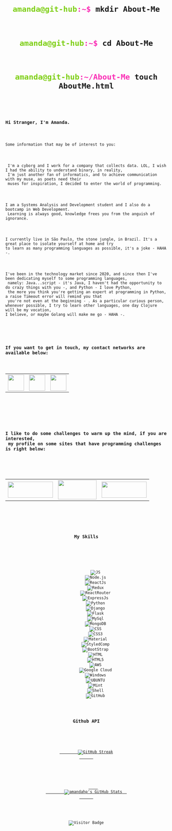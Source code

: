 <!DOCTYPE html>
<html lang="en">
<!--style> 
  body {
    font-family:'Roboto Mono', monospace;
  }

  div {
    display: flex;
    flex-direction: column;
    justify-content: center;
    align-items: center;
  }

  div section {
    width: 450px;
    text-align: center;
  }

  .challenges-site img {
    height: 50px;
    width: 140px;
  }

  .skills {
    width: 30%;
    display: flex;
    flex-direction: row;
    gap: 10px;
    flex-wrap: wrap;
  }
</style-->
<body>
  <div align="center">
    <code>
      <h1><span style="color:#7DCE13">amanda@git-hub</span><span style="color:#FA2FB5">:~$ </span>mkdir About-Me</h1>
      <h1><span style="color:#7DCE13">amanda@git-hub</span><span style="color:#FA2FB5">:~$ </span>cd About-Me</h1>
      <h1><span style="color:#7DCE13">amanda@git-hub</span><span style="color:#FA2FB5">:~/About-Me </span>touch AboutMe.html</h1>
      <section>
        <h3 align='left'>Hi Stranger, I'm Amanda.</h3>
        <p align='left'>Some information that may be of interest to you:</p> 
        <p align='left'> I'm a cyborg and I work for a company that collects data. LOL, I wish I had the ability to understand binary, in reality,<br> I'm just another fan of informatics, and to achieve communication with my muse, as poets need their<br> muses for inspiration, I decided to enter the world of programming.</p>
        <p align='left'>I am a Systems Analysis and Development student and I also do a bootcamp in Web Development.<br> Learning is always good, knowledge frees you from the anguish of ignorance.</p>
        <p align='left'>I currently live in São Paulo, the stone jungle, in Brazil. It's a great place to isolate yourself at home and try<br>to learn as many programming languages as possible, it's a joke - HAHA -.</p>
        <p align='left'>I've been in the technology market since 2020, and since then I've been dedicating myself to some programming languages,<br> namely: Java...script - it's Java, I haven't had the opportunity to do crazy things with you -, and Python - I love Python,<br> the more you think you're getting an expert at programming in Python, a raise Timeout error will remind you that<br> you're not even at the beginning - . As a particular curious person, whenever possible, I try to learn other languages, one day Clojure will be my vocation,<br>I believe, or maybe Golang will make me go - HAHA -.</p> 
      </section>
      <h3 align='left'>If you want to get in touch, my contact networks are available below:</h3>
      <table>
        <tbody>
          <tr> 
            <td><a href="https://www.linkedin.com/in/amanda-h-660bab130/">
              <img height="50" src="https://www.vectorlogo.zone/logos/linkedin/linkedin-ar21.svg" />
            </a></td>
            <td><a href="mailto:amandahoffmann96@gmail.com">
              <img height="50" src="https://www.vectorlogo.zone/logos/gmail/gmail-ar21.svg"/>
            </a></td>
            <td><a href="https://twitter.com/dev_amandahp">
              <img height="50" src="https://www.vectorlogo.zone/logos/twitter/twitter-ar21.svg"/>
            </a></td>
          </tr>
        </tbody>
      </table><br><br>  
    <section>
      <h3 align='left'>I like to do some challenges to warm up the mind, if you are interested,<br> my profile on some sites that have programming challenges is right below:</h3>
    </section>
    <table>
      <tbody>
        <tr class="challenges-site">
          <td><a href="https://www.codewars.com/users/amandahp">
            <img width="140" height="50"src="https://www.codewars.com/users/amandahp/badges/micro" />
          </a></td>
          <td><a href="https://www.hackerrank.com/amandahoffmann96">
            <img width="120" height="60" src="https://upload.vectorlogo.zone/logos/hackerrank/images/7f113bba-8436-47a5-9982-af0bc4c02a8e.svg"/>
          </a></td>
          <td><a href="https://leetcode.com/amandahoffmann96/">
            <img width="140" height="50" src="https://upload.wikimedia.org/wikipedia/commons/0/0a/LeetCode_Logo_black_with_text.svg"/>
          </a></td>
        </tr>
      </tbody>
    </table>
    <p>
      <h3>My Skills</h3>
    </p>
    <div class="skills">
        <img alt="JS" src="https://img.shields.io/badge/JavaScript-F7DF1E?style=for-the-badge&logo=javascript&logoColor=black"/>
        <img alt="Node.js" src="https://img.shields.io/badge/Node.js-43853D?style=for-the-badge&logo=node.js&logoColor=white"/>
        <img alt="ReactJs" src="https://img.shields.io/badge/React-20232A?style=for-the-badge&logo=react&logoColor=61DAFB"/>
        <img alt="Redux" src="https://img.shields.io/badge/Redux-593D88?style=for-the-badge&logo=redux&logoColor=white"/>
        <img alt="ReactRouter" src="https://img.shields.io/badge/React_Router-CA4245?style=for-the-badge&logo=react-router&logoColor=white"/>
        <img alt="ExpressJs" src="https://img.shields.io/badge/Express.js-404D59?style=for-the-badge"/>
        <img alt="Python" src="https://img.shields.io/badge/Python-14354C?style=for-the-badge&logo=python&logoColor=white"/>
        <img alt="Django" src="https://img.shields.io/badge/Django-092E20?style=for-the-badge&logo=django&logoColor=white"/>
        <img alt="Flask" src="https://img.shields.io/badge/Flask-000000?style=for-the-badge&logo=flask&logoColor=white"/>
        <img alt="MySql" src="https://img.shields.io/badge/MySQL-00000F?style=for-the-badge&logo=mysql&logoColor=white"/>
        <img alt="MongoDB" src="https://img.shields.io/badge/MongoDB-4EA94B?style=for-the-badge&logo=mongodb&logoColor=white"/>
        <img alt="CSS" src="https://img.shields.io/badge/CSS3-1572B6?style=for-the-badge&logo=css3&logoColor=white"/>
        <img alt="CSS3" src="https://img.shields.io/badge/CSS-239120?&style=for-the-badge&logo=css3&logoColor=white"/>
        <img alt="Material" src="https://img.shields.io/badge/Material--UI-0081CB?style=for-the-badge&logo=material-ui&logoColor=white"/>
        <img alt="StyledComp" src="https://img.shields.io/badge/styled--components-DB7093?style=for-the-badge&logo=styled-components&logoColor=white"/>
        <img alt="BootStrap" src="https://img.shields.io/badge/Bootstrap-563D7C?style=for-the-badge&logo=bootstrap&logoColor=white"/>
        <img alt="HTML" src="https://img.shields.io/badge/HTML-239120?style=for-the-badge&logo=html5&logoColor=white"/>
        <img alt="HTML5" src="https://img.shields.io/badge/HTML5-E34F26?style=for-the-badge&logo=html5&logoColor=white"/>
        <img alt="AWS" src="https://img.shields.io/badge/Amazon_AWS-232F3E?style=for-the-badge&logo=amazon-aws&logoColor=white"/>
        <img alt="Google Cloud" src="https://img.shields.io/badge/Google_Cloud-4285F4?style=for-the-badge&logo=google-cloud&logoColor=white"/>
        <img alt="Windows" src="https://img.shields.io/badge/Windows-0078D6?style=for-the-badge&logo=windows&logoColor=white"/>
        <img alt="UBUNTU" src="https://img.shields.io/badge/Ubuntu-E95420?style=for-the-badge&logo=ubuntu&logoColor=white"/>
        <img alt="Mint" src="https://img.shields.io/badge/Linux_Mint-87CF3E?style=for-the-badge&logo=linux-mint&logoColor=white"/>
        <img alt="Shell" src="https://img.shields.io/badge/Shell_Script-121011?style=for-the-badge&logo=gnu-bash&logoColor=white"/>
        <img alt="GitHub" src="https://img.shields.io/badge/GitHub-100000?style=for-the-badge&logo=github&logoColor=white"/>
    </div>
    <h3>Github API</h3>
    <p>
      <a href="https://git.io/streak-stats">
        <img src="http://github-readme-streak-stats.herokuapp.com?user=amandahp&amp;theme=github-green-purple&amp;hide_border=true" alt="GitHub Streak">
      </a>
    </p>
    <p>
      <a href="https://awesome-github-stats.azurewebsites.net/index.html??cardType=octocat&theme=midnight-purple&Text=7DCE13&Background=000000&Title=FA2FB5&Ring=FA2FB5">    
        <img  alt="amandahp's GitHub Stats" src="https://awesome-github-stats.azurewebsites.net/user-stats/amandahp?cardType=octocat&theme=midnight-purple&Text=7DCE13&Background=000000&Title=FA2FB5&Ring=FA2FB5" />  
      </a>
    </p>
    <p><img src="https://visitor-badge.laobi.icu/badge?page_id=amandahp" alt="Visitor Badge"></p>
  </code>
</html>
